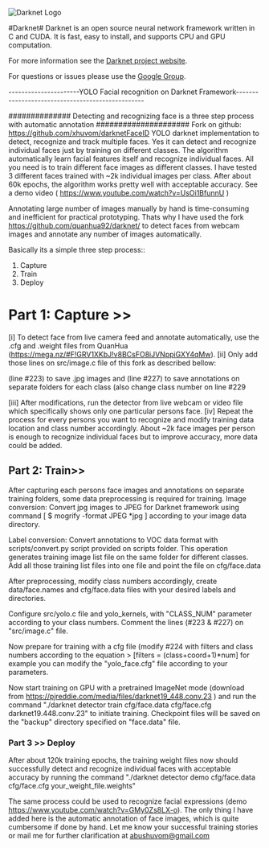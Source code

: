 ![Darknet Logo](http://pjreddie.com/media/files/darknet-black-small.png)

#Darknet#
Darknet is an open source neural network framework written in C and CUDA. It is fast, easy to install, and supports CPU and GPU computation.

For more information see the [Darknet project website](http://pjreddie.com/darknet).

For questions or issues please use the [Google Group](https://groups.google.com/forum/#!forum/darknet).

----------------------YOLO Facial recognition on Darknet Framework-------------------------------------------------

############## Detecting and recognizing face is a three step process with automatic annotation #####################
Fork on github: https://github.com/xhuvom/darknetFaceID
YOLO darknet implementation to detect, recognize and track multiple faces. Yes it can detect and recognize individual faces just by training on different classes. The algorithm automatically learn facial features itself and recognize individual faces. All you need is to train different face images as different classes.
I have tested 3 different faces trained with ~2k individual images per class. After about 60k epochs, the algorithm works pretty well with acceptable accuracy. See a demo video ( https://www.youtube.com/watch?v=UsOi1BfunnU )

Annotating large number of images manually by hand is time-consuming and inefficient for practical prototyping. Thats why I have used the fork https://github.com/quanhua92/darknet/ to detect faces from webcam images and annotate  any number of images automatically.

Basically its a simple three step process::
1. Capture
2. Train
3. Deploy

# Part 1: Capture >>
[i] To detect face from live camera feed and annotate automatically, use the .cfg and .weight files from QuanHua (https://mega.nz/#F!GRV1XKbJ!v8BCsFO8iJVNppiGXY4qMw). 
[ii] Only add those lines on src/image.c file of this fork as described bellow:

(line #223) to save .jpg images and (line #227) to save annotations on separate folders for each class (also change class number on line #229 

[iii] After modifications, run the detector from live webcam or video file which specifically shows only one particular persons face. 
[iv] Repeat the process for every persons you want to recognize and modify training data location and class number accordingly.
About ~2k face images per person is enough to recognize individual faces but to improve accuracy, more data could be added.


## Part 2: Train>>
After capturing each persons face images and annotations on separate training folders, some data preprocessing is required for training. 
Image conversion: Convert jpg images to JPEG for Darknet framework using command [ $ mogrify -format JPEG *jpg ] according to your image data directory.

Label conversion: Convert annotations to VOC data format with scripts/convert.py script provided on scripts folder. This operation generates training image list file on the same folder for different classes. Add all those training list files into one file and point the file on cfg/face.data 

After preprocessing, modify class numbers accordingly, create data/face.names and cfg/face.data files with your desired labels and directories.

Configure src/yolo.c file and yolo_kernels, with "CLASS_NUM" parameter according to your class numbers. Comment the lines (#223 & #227) on "src/image.c" file.

Now prepare for training with a cfg file (modify #224 with filters and class numbers according to the equation > [filters = (class+coord+1)*num] for example you can modify the "yolo_face.cfg" file according to your parameters.

Now start training on GPU with a pretrained ImageNet mode (download from https://pjreddie.com/media/files/darknet19_448.conv.23 ) and run the command "./darknet detector train cfg/face.data cfg/face.cfg darknet19.448.conv.23" to initiate training. Checkpoint files will be saved on the "backup" directory specified on "face.data" file.

### Part 3 >> Deploy
After about 120k training epochs, the training weight files now should successfully detect and recognize individual faces with acceptable accuracy by running the command "./darknet detector demo cfg/face.data cfg/face.cfg your_weight_file.weights"

The same process could be used to recognize facial expressions (demo https://www.youtube.com/watch?v=GMy0Zs8LX-o). The only thing I have added here is the automatic annotation of face images, which is quite cumbersome if done by hand.
Let me know your successful training stories or mail me for further clarification at abushuvom@gmail.com
